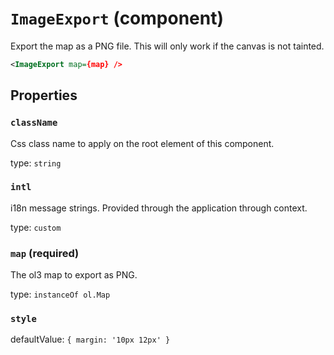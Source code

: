 `ImageExport` (component)
=========================

Export the map as a PNG file. This will only work if the canvas is not tainted.

```xml
<ImageExport map={map} />
```

Properties
----------

### `className`

Css class name to apply on the root element of this component.

type: `string`


### `intl`

i18n message strings. Provided through the application through context.

type: `custom`


### `map` (required)

The ol3 map to export as PNG.

type: `instanceOf ol.Map`


### `style`

defaultValue: `{
  margin: '10px 12px'
}`

